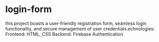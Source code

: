 # login-form
this project boasts a user-friendly registration form, seamless login functionality, and secure management of user credentials.echnologies: Frontend: HTML, CSS  Backend: Firebase Authentication

